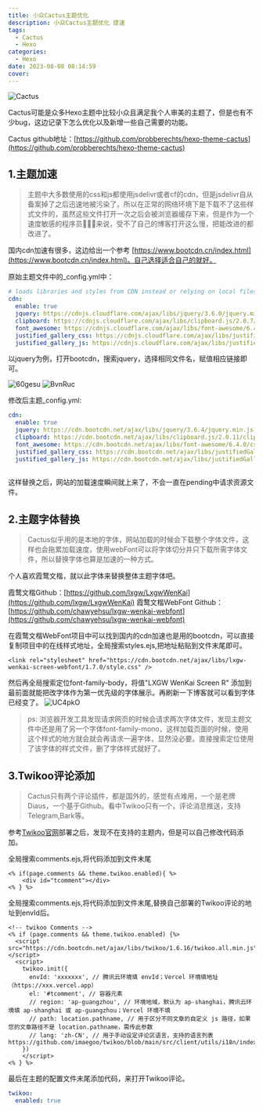 ```yaml
---
title: 小众Cactus主题优化
description: 小众Cactus主题优化 提速
tags:
  - Cactus
  - Hexo
categories:
  - Hexo
date: 2023-08-08 08:14:59
cover: 
---
```

![Cactus](https://static.laoz.org/NdlXUE.webp)

Cactus可能是众多Hexo主题中比较小众且满足我个人审美的主题了，但是也有不少bug，这边记录下怎么优化以及新增一些自己需要的功能。

Cactus github地址：[https://github.com/probberechts/hexo-theme-cactus](https://github.com/probberechts/hexo-theme-cactus)

## 1.主题加速
>
> 主题中大多数使用的css和js都使用jsdelivr或者cf的cdn，但是jsdelivr自从备案掉了之后迅速地被污染了。所以在正常的网络环境下是下载不了这些样式文件的，虽然这些文件打开一次之后会被浏览器缓存下来，但是作为一个速度敏感的程序员👨🏻‍💻来说，受不了自己的博客打开这么慢，把能改进的都改进了。

国内cdn加速有很多，这边给出一个参考 [https://www.bootcdn.cn/index.html](https://www.bootcdn.cn/index.html)。自己选择适合自己的就好。

原始主题文件中的_config.yml中：

```yaml
# loads libraries and styles from CDN instead or relying on local files
cdn:
  enable: true
  jquery: https://cdnjs.cloudflare.com/ajax/libs/jquery/3.6.0/jquery.min.js
  clipboard: https://cdnjs.cloudflare.com/ajax/libs/clipboard.js/2.0.7/clipboard.min.js
  font_awesome: https://cdnjs.cloudflare.com/ajax/libs/font-awesome/6.4.0/css/all.min.css
  justified_gallery_css: https://cdnjs.cloudflare.com/ajax/libs/justifiedGallery/3.8.1/css/justifiedGallery.min.css
  justified_gallery_js: https://cdnjs.cloudflare.com/ajax/libs/justifiedGallery/3.8.1/js/jquery.justifiedGallery.min.js
```

以jquery为例，打开bootcdn，搜索jquery，选择相同文件名，赋值相应链接即可。

![60gesu](https://static.laoz.org/60gesu.webp)
![BvnRuc](https://static.laoz.org/BvnRuc.webp)

修改后主题_config.yml:

```yaml
cdn:
  enable: true
  jquery: https://cdn.bootcdn.net/ajax/libs/jquery/3.6.4/jquery.min.js
  clipboard: https://cdn.bootcdn.net/ajax/libs/clipboard.js/2.0.11/clipboard.min.js
  font_awesome: https://cdn.bootcdn.net/ajax/libs/font-awesome/6.4.0/css/all.min.css
  justified_gallery_css: https://cdn.bootcdn.net/ajax/libs/justifiedGallery/3.8.1/css/justifiedGallery.min.css
  justified_gallery_js: https://cdn.bootcdn.net/ajax/libs/justifiedGallery/3.8.1/js/jquery.justifiedGallery.min.js
 
```

这样替换之后，网站的加载速度瞬间就上来了，不会一直在pending中请求资源文件。

## 2.主题字体替换
>
> Cactus似乎用的是本地的字体，网站加载的时候会下载整个字体文件，这样也会拖累加载速度，使用webFont可以将字体切分并只下载所需字体文件，所以替换字体也算是加速的一种方式。

个人喜欢霞鹜文楷，就以此字体来替换整体主题字体吧。

霞鹜文楷Github：[https://github.com/lxgw/LxgwWenKai](https://github.com/lxgw/LxgwWenKai)
霞鹜文楷WebFont Github：[https://github.com/chawyehsu/lxgw-wenkai-webfont](https://github.com/chawyehsu/lxgw-wenkai-webfont)

在霞鹜文楷WebFont项目中可以找到国内的cdn加速也是用的bootcdn，可以直接复制项目中的在线样式地址，全局搜索styles.ejs,把地址粘贴到文件末尾即可。

```text
<link rel="stylesheet" href="https://cdn.bootcdn.net/ajax/libs/lxgw-wenkai-screen-webfont/1.7.0/style.css" />

```

然后再全局搜索定位font-family-body，将值"LXGW WenKai Screen R" 添加到最前面就能把改字体作为第一优先级的字体展示。再刷新一下博客就可以看到字体已经变了。
![UC4pkO](https://static.laoz.org/UC4pkO.webp)

> ps: 浏览器开发工具发现请求网页的时候会请求两次字体文件，发现主题文件中还是用了另一个字体font-family-mono，这样加载页面的时候，使用这个样式的地方就会就会再请求一遍字体，显然没必要。直接搜索定位使用了该字体的样式文件，删了字体样式就好了。

## 3.Twikoo评论添加
>
> Cactus只有两个评论插件，都是国外的，感觉有点难用，一个是老牌Diaus，一个基于Github。看中Twikoo只有一个，评论消息推送，支持Telegram,Bark等。

参考[Twikoo官网](https://twikoo.js.org/)部署之后，发现不在支持的主题内，但是可以自己修改代码添加。

全局搜索comments.ejs,将代码添加到文件末尾

```ejs
<% if(page.comments && theme.twikoo.enabled){ %>
    <div id="tcomment"></div>
<% } %>

```

全局搜索comments.ejs,将代码添加到文件末尾,替换自己部署的Twikoo评论的地址到envId后。

```ejs
<!-- twikoo Comments -->
<% if (page.comments && theme.twikoo.enabled) {%>
  <script src="https://cdn.bootcdn.net/ajax/libs/twikoo/1.6.16/twikoo.all.min.js"></script>
  <script>
    twikoo.init({
      envId: 'xxxxxxx', // 腾讯云环境填 envId；Vercel 环境填地址（https://xxx.vercel.app）
      el: '#tcomment', // 容器元素
      // region: 'ap-guangzhou', // 环境地域，默认为 ap-shanghai，腾讯云环境填 ap-shanghai 或 ap-guangzhou；Vercel 环境不填
      // path: location.pathname, // 用于区分不同文章的自定义 js 路径，如果您的文章路径不是 location.pathname，需传此参数
      // lang: 'zh-CN', // 用于手动设定评论区语言，支持的语言列表 https://github.com/imaegoo/twikoo/blob/main/src/client/utils/i18n/index.js
    })
    </script>
<% } %>
```

最后在主题的配置文件末尾添加代码，来打开Twikoo评论。

```yaml
twikoo:
  enabled: true
```

